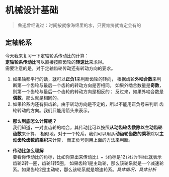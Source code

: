 # 机械设计基础
>鲁迅曾经说过：时间按就像海绵里的水，只要肯挤就肯定会有的
## 定轴轮系  

今天我来复习一下定轴轮系传动比的计算：  
**定轴轮系传动比**可以直接按照齿轮的**转速比**来求得。  
需要注意的是，对于定轴齿轮传动还有转动方向的要求。  
1. 如果轴都平行的话，就可以**正负1**来判断齿轮的转向，
根据齿轮**外啮合数**来判断第一个齿轮与最后一个齿轮的转动方向是否相同。
如果外啮合数量是**奇数**，则第一个齿轮与最后一个齿轮的转动方向是相反的；
反过来，如果外啮合数是**偶数**，那么就是相同的。  
2. 如果轮系内还有斜齿轮，由于转动方向是不定的，所以不能用正负号来判断
齿轮转动的方向。我们只能用箭头来表示。  

- **那么到底怎么计算呢？**  
我们知道，一对直齿轮的啮合，其传动比可以按照**从动齿轮齿数除以主动齿轮齿数**来计算，
相似地，对于一个轮系，我们可以用从**动齿轮齿数的乘积**除以**主动齿轮齿数的乘积**来计算，
而正负号则用上面的方法来判断。  

- **传动比怎么理解**  
要看你传动比的角标，比如你算出来传动比`i = 5`角标是12`1对2的传动比`就表示齿轮2转一圈，齿轮1转5圈。
如果齿轮1是主动轮，那么该轮系就是一个减速轮系。如果齿轮2是主动轮，那么该轮系就是增速轮系。*具体情况，具体分析*
